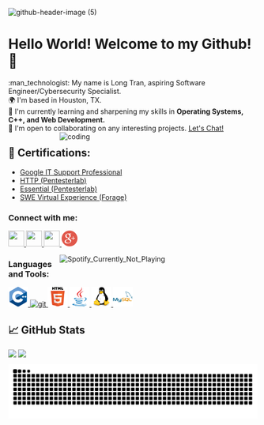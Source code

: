 ![github-header-image (5)](https://github.com/LongTran15200/LongTran15200/assets/128632373/19b2dda9-f9cd-431b-b665-ee36cab8f2be)

# Hello World! Welcome to my Github! :wave:

<p> :man_technologist: My name is Long Tran, aspiring Software Engineer/Cybersecurity Specialist.
<br>🌍 I'm based in Houston, TX.
<br>🌱 I'm currently learning and sharpening my skills in <b>Operating Systems, C++, and Web Development. </b>
<br>🤝 I'm open to collaborating on any interesting projects. <a href="mailto:Long.tran832@gmail.com" target="_blank" rel="noopener">Let's Chat!</a>

<img align="right" alt="coding" width="400" src="https://user-images.githubusercontent.com/55389276/140866485-8fb1c876-9a8f-4d6a-98dc-08c4981eaf70.gif">

## :page_facing_up: Certifications:

- [Google IT Support Professional](https://coursera.org/share/a66940902e215a23c9e28167e029f9bd)
- [HTTP (Pentesterlab)](https://github.com/LongTran15200/PentesterLab-HTTP-Challenges/blob/main/HTTP%20certification.pdf)
- [Essential (Pentesterlab)](https://github.com/LongTran15200/Pentesterlab-Essential-Challenges/blob/main/Essential%20certification.pdf)
- [SWE Virtual Experience (Forage)](https://github.com/LongTran15200/LongTran15200/assets/128632373/335ff496-07ac-4c1d-acb5-7609433645ee)


### Connect with me:

<p align="left">
  <a href="https://www.twitter.com/longtran1234" target="_blank" rel="noreferrer">
    <img src="https://raw.githubusercontent.com/danielcranney/readme-generator/main/public/icons/socials/twitter.svg" width="32" height="32" />
  </a>
  <a href="https://linkedin.com/in/long-tran-205222179/" target="_blank" rel="noreferrer">
    <img src="https://raw.githubusercontent.com/danielcranney/readme-generator/main/public/icons/socials/linkedin.svg" width="32" height="32" />
  </a>  
  <a href="https://discord.gg/aMecam57VT" target="_blank" rel="noreferrer">
    <img src="https://raw.githubusercontent.com/danielcranney/readme-generator/main/public/icons/socials/discord.svg" width="32" height="32" />
  </a>
  <a href="mailto:Long.tran832@gmail.com" target="_blank" rel="noreferrer">
    <img src="https://raw.githubusercontent.com/LongTran15200/LongTran15200/1c47a6c1524b374ba3aa66a197da9741319a85a7/Img/291685_google%2B_plus_social_logo_social%20media_icon.svg" width="32" height="32" />
  </a>
</p>

  [<img align="right" width="400" alt="Spotify_Currently_Not_Playing" src="https://spotify-now-playing-longtran15200.vercel.app//api/spotify?background_color=0d1117&border_color=ffffff">](https://open.spotify.com/user/31d4amkbt37jxh6pn7tlilx2zqay)


### Languages and Tools:

<p align="left">
  <a href="https://www.w3schools.com/cpp/" target="_blank" rel="noreferrer">
    <img src="https://raw.githubusercontent.com/devicons/devicon/master/icons/cplusplus/cplusplus-original.svg" alt="cplusplus" width="40" height="40"/>
  </a>
  <a href="https://git-scm.com/" target="_blank" rel="noreferrer">
    <img src="https://www.vectorlogo.zone/logos/git-scm/git-scm-icon.svg" alt="git" width="40" height="40"/>
  </a>
  <a href="https://www.w3.org/html/" target="_blank" rel="noreferrer">
    <img src="https://raw.githubusercontent.com/devicons/devicon/master/icons/html5/html5-original-wordmark.svg" alt="html5" width="40" height="40"/>
  </a>
  <a href="https://www.java.com" target="_blank" rel="noreferrer">
    <img src="https://raw.githubusercontent.com/devicons/devicon/master/icons/java/java-original.svg" alt="java" width="40" height="40"/>
  </a>
  <a href="https://www.linux.org/" target="_blank" rel="noreferrer">
    <img src="https://raw.githubusercontent.com/devicons/devicon/master/icons/linux/linux-original.svg" alt="linux" width="40" height="40"/>
  </a>
  <a href="https://www.mysql.com/" target="_blank" rel="noreferrer">
    <img src="https://raw.githubusercontent.com/devicons/devicon/master/icons/mysql/mysql-original-wordmark.svg" alt="mysql" width="40" height="40"/>
  </a>
</p>

## 📈 GitHub Stats
<img align="center" width="47%" src="https://github-readme-stats.vercel.app/api?username=LongTran15200&show_icons=true&theme=tokyonight" />

<img align="center" width="47%" src="https://github-readme-stats.vercel.app/api/top-langs/?username=LongTran15200&hide_progress=true" />

![snake gif](https://raw.githubusercontent.com/longtran15200/longtran15200/output/github-contribution-grid-snake.svg)
    
